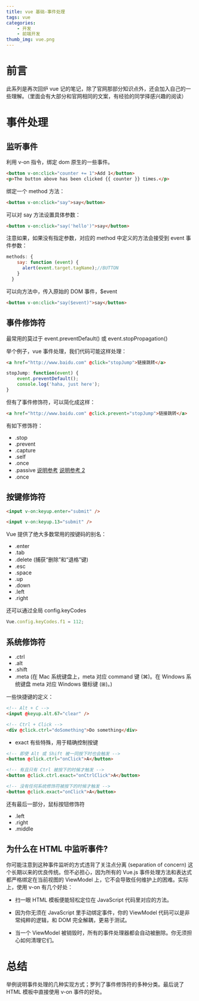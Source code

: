 ```yaml
---
title: vue 基础-事件处理
tags: vue
categories:
    - 开发
    - 前端开发
thumb_img: vue.png
---
```


# 前言

此系列是再次回炉 vue 记的笔记，除了官网那部分知识点外，还会加入自己的一些理解。（里面会有大部分和官网相同的文案，有经验的同学择感兴趣的阅读）

# 事件处理

## 监听事件

利用 v-on 指令，绑定 dom 原生的一些事件。

```html
<button v-on:click="counter += 1">Add 1</button>
<p>The button above has been clicked {{ counter }} times.</p>
```

绑定一个 method 方法：

```html
<button v-on:click="say">say</button>
```

可以对 say 方法设置具体参数：

```html
<button v-on:click="say('hello')">say</button>
```

注意如果，如果没有指定参数，对应的 method 中定义的方法会接受到 event 事件参数：

```js
methods: {
    say: function (event) {
      alert(event.target.tagName);//BUTTON
    }
  }
```

可以向方法中，传入原始的 DOM 事件，\$event

```html
<button v-on:click="say($event)">say</button>
```

## 事件修饰符

最常用的莫过于 event.preventDefault() 或 event.stopPropagation()

举个例子，vue 事件处理，我们代码可能这样处理：

```html
<a href="http://www.baidu.com" @click="stopJump">链接跳转</a>
```

```js
stopJump: function(event) {
    event.preventDefault();
    console.log('haha, just here');
}
```

但有了事件修饰符，可以简化成这样：

```html
<a href="http://www.baidu.com" @click.prevent="stopJump">链接跳转</a>
```

有如下修饰符：

-   .stop
-   .prevent
-   .capture
-   .self
-   .once
-   .passive [说明参考](https://www.cnblogs.com/ziyunfei/p/5545439.html) [说明参考 2](http://ju.outofmemory.cn/entry/302263)
-   .once

## 按键修饰符

```html
<input v-on:keyup.enter="submit" />
```

```html
<input v-on:keyup.13="submit" />
```

Vue 提供了绝大多数常用的按键码的别名：

-   .enter
-   .tab
-   .delete (捕获“删除”和“退格”键)
-   .esc
-   .space
-   .up
-   .down
-   .left
-   .right

还可以通过全局 config.keyCodes

```js
Vue.config.keyCodes.f1 = 112;
```

## 系统修饰符

-   .ctrl
-   .alt
-   .shift
-   .meta (在 Mac 系统键盘上，meta 对应 command 键 (⌘)。在 Windows 系统键盘 meta 对应 Windows 徽标键 (⊞)。)

一些快捷键的定义：

```html
<!-- Alt + C -->
<input @keyup.alt.67="clear" />

<!-- Ctrl + Click -->
<div @click.ctrl="doSomething">Do something</div>
```

-   exact 有些特殊，用于精确控制按键

```html
<!-- 即使 Alt 或 Shift 被一同按下时也会触发 -->
<button @click.ctrl="onClick">A</button>

<!-- 有且只有 Ctrl 被按下的时候才触发 -->
<button @click.ctrl.exact="onCtrlClick">A</button>

<!-- 没有任何系统修饰符被按下的时候才触发 -->
<button @click.exact="onClick">A</button>
```

还有最后一部分，鼠标按钮修饰符

-   .left
-   .right
-   .middle

## 为什么在 HTML 中监听事件?

你可能注意到这种事件监听的方式违背了关注点分离 (separation of concern) 这个长期以来的优良传统。但不必担心，因为所有的 Vue.js 事件处理方法和表达式都严格绑定在当前视图的 ViewModel 上，它不会导致任何维护上的困难。实际上，使用 v-on 有几个好处：

-   扫一眼 HTML 模板便能轻松定位在 JavaScript 代码里对应的方法。

-   因为你无须在 JavaScript 里手动绑定事件，你的 ViewModel 代码可以是非常纯粹的逻辑，和 DOM 完全解耦，更易于测试。

-   当一个 ViewModel 被销毁时，所有的事件处理器都会自动被删除。你无须担心如何清理它们。

# 总结

举例说明事件处理的几种实现方式；罗列了事件修饰符的多种分类。最后说了 HTML 模板中直接使用 v-on 事件的好处。
